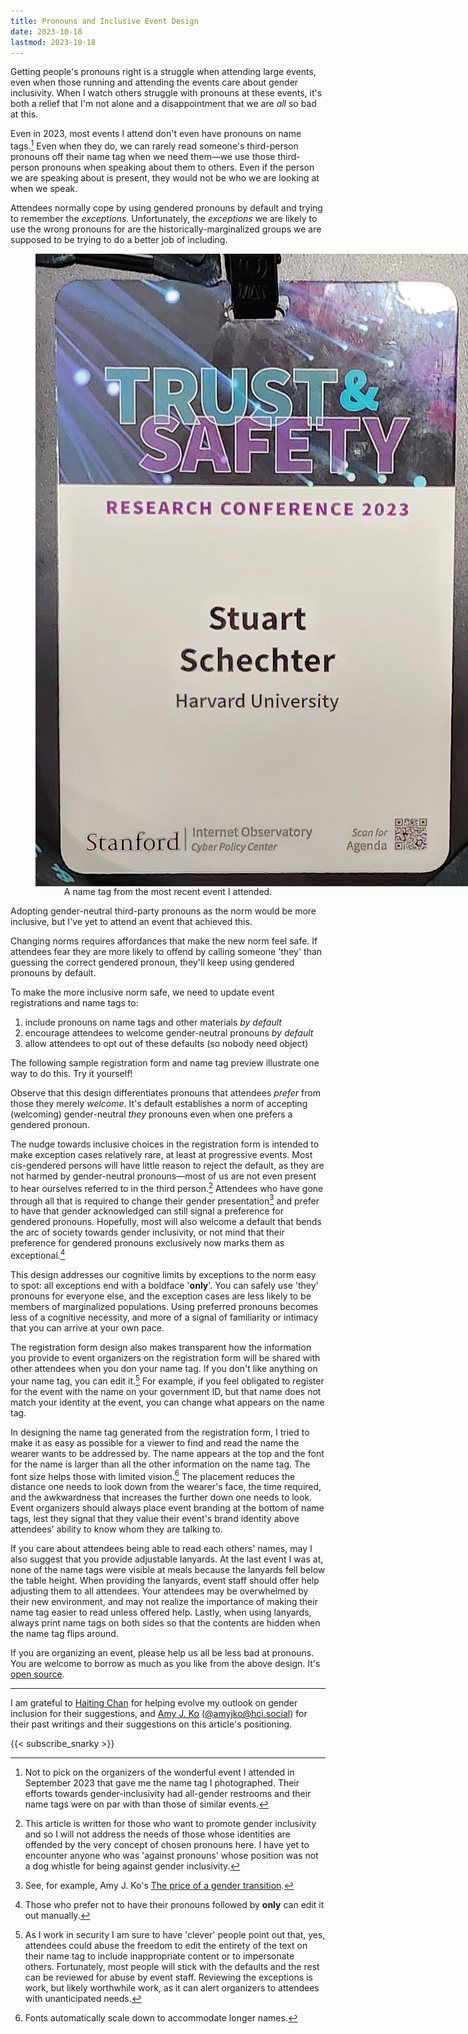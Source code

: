 ```yaml
---
title: Pronouns and Inclusive Event Design
date: 2023-10-18
lastmod: 2023-10-18
---
```


Getting people's pronouns right is a struggle when attending large events, even when those running and attending the events care about gender inclusivity. When I watch others struggle with pronouns at these events, it's both a relief that I'm not alone and a disappointment that we are *all* so bad at this.

Even in 2023, most events I attend don't even have pronouns on name tags.[^not-to-blame] Even when they do, we can rarely read someone's third-person pronouns off their name tag when we need them—we use those third-person pronouns when speaking about them to others. Even if the person we are speaking about is present, they would not be who we are looking at when we speak.

Attendees normally cope by using gendered pronouns by default and trying to remember the *exceptions*. Unfortunately, the *exceptions* we are likely to use the wrong pronouns for are the historically-marginalized groups we are supposed to be trying to do a better job of including.

<figure style="display: flex; flex-direction: column; align-items: center;">
<img src="./TSNameTag.jpg" style="max-width: min(80vw,30vh); display: block; margin-left: auto; margin-right: auto;" alt="A name tag with the conference logo taking up the top half, then the author's first name (Stuart) on one small line, the family name on the next line (Schechter), and institution (Harvard) on the third line. At the bottom is another branding logo."/>
<caption>A name tag from the most recent event I attended.</caption>
</figure>


Adopting gender-neutral third-party pronouns as the norm would be more inclusive, but I've yet to attend an event that achieved this.

Changing norms requires affordances that make the new norm feel safe. If attendees fear they are more likely to offend by calling someone 'they' than guessing the correct gendered pronoun, they'll keep using gendered pronouns by default.

To make the more inclusive norm safe, we need to update event registrations and name tags to:
1. include pronouns on name tags and other materials *by default*
2. encourage attendees to welcome gender-neutral pronouns *by default*
3. allow attendees to opt out of these defaults (so nobody need object)

The following sample registration form and name tag preview illustrate one way to do this. Try it yourself!

<link rel="stylesheet" href="./registration-form.css">
<div data-registration-form-here="true" class="registration-and-name-tag-container"></div>
<script src="./registration-pronouns.js"></script>

Observe that this design differentiates pronouns that attendees *prefer* from those they merely *welcome*. It's default establishes a norm of accepting (welcoming) gender-neutral *they* pronouns even when one prefers a gendered pronoun.

The nudge towards inclusive choices in the registration form is intended to make exception cases relatively rare, at least at progressive events. Most cis-gendered persons will have little reason to reject the default, as they are not harmed by gender-neutral pronouns—most of us are not even present to hear ourselves referred to in the third person.[^offended] Attendees who have gone through all that is required to change their gender presentation[^cost-to-change-genders] and prefer to have that gender acknowledged can still signal a preference for gendered pronouns. Hopefully, most will also welcome a default that bends the arc of society towards gender inclusivity, or not mind that their preference for gendered pronouns exclusively now marks them as exceptional.[^edit-out-only]

This design addresses our cognitive limits by exceptions to the norm easy to spot: all exceptions end with a boldface '**only**'. You can safely use 'they' pronouns for everyone else, and the exception cases are less likely to be members of marginalized populations. Using preferred pronouns becomes less of a cognitive necessity, and more of a signal of familiarity or intimacy that you can arrive at your own pace.

The registration form design also makes transparent how the information you provide to event organizers on the registration form will be shared with other attendees when you don your name tag. If you don't like anything on your name tag, you can edit it.[^name-tag-abuse] For example, if you feel obligated to register for the event with the name on your government ID, but that name does not match your identity at the event, you can change what appears on the name tag.

In designing the name tag generated from the registration form, I tried to make it as easy as possible for a viewer to find and read the name the wearer wants to be addressed by. The name appears at the top and the font for the name is larger than all the other information on the name tag. The font size helps those with limited vision.[^scales-down] The placement reduces the distance one needs to look down from the wearer's face, the time required, and the awkwardness that increases the further down one needs to look. Event organizers should always place event branding at the bottom of name tags, lest they signal that they value their event's brand identity above attendees' ability to know whom they are talking to.

If you care about attendees being able to read each others' names, may I also suggest that you provide adjustable lanyards. At the last event I was at, none of the name tags were visible at meals because the lanyards fell below the table height. When providing the lanyards, event staff should offer help adjusting them to all attendees. Your attendees may be overwhelmed by their new environment, and may not realize the importance of making their name tag easier to read unless offered help. Lastly, when using lanyards, always print name tags on both sides so that the contents are hidden when the name tag flips around.

If you are organizing an event, please help us all be less bad at pronouns. You are welcome to borrow as much as you like from the above design. It's [open source](https://github.com/UppaJung/registration-pronouns).

---

I am grateful to [Haiting Chan](https://www.linkedin.com/in/haitingchan/) for helping evolve my outlook on gender inclusion for their suggestions, and [Amy J. Ko](https://faculty.washington.edu/ajko/) ([@amyjko@hci.social](https://hci.social/@amyjko)) for their past writings and their suggestions on this article's positioning.

{{< subscribe_snarky >}}

[^not-to-blame]: Not to pick on the organizers of the wonderful event I attended in September 2023 that gave me the name tag I photographed. Their efforts towards gender-inclusivity had all-gender restrooms and their name tags were on par with than those of similar events.

[^cost-to-change-genders]: See, for example, Amy J. Ko's [The price of a gender transition](https://amyjko.medium.com/the-price-of-a-gender-transition-ab9d9f04c360).


[^offended]: This article is written for those who want to promote gender inclusivity and so I will not address the needs of those whose identities are offended by the very concept of chosen pronouns here. I have yet to encounter anyone who was 'against pronouns' whose position was not a dog whistle for being against gender inclusivity.

[^edit-out-only]: Those who prefer not to have their pronouns followed by **only** can edit it out manually.

[^name-tag-abuse]: As I work in security I am sure to have 'clever' people point out that, yes, attendees could abuse the freedom to edit the entirety of the text on their name tag to include inappropriate content or to impersonate others. Fortunately, most people will stick with the defaults and the rest can be reviewed for abuse by event staff. Reviewing the exceptions is work, but likely worthwhile work, as it can alert organizers to attendees with unanticipated needs.

[^scales-down]: Fonts automatically scale down to accommodate longer names.
